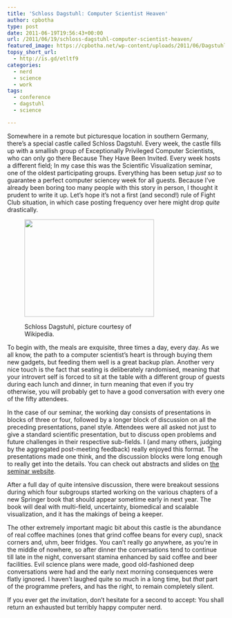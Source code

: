 ```yaml
---
title: 'Schloss Dagstuhl: Computer Scientist Heaven'
author: cpbotha
type: post
date: 2011-06-19T19:56:43+00:00
url: /2011/06/19/schloss-dagstuhl-computer-scientist-heaven/
featured_image: https://cpbotha.net/wp-content/uploads/2011/06/Dagstuhl_DSC02285.jpg
topsy_short_url:
  - http://is.gd/etltf9
categories:
  - nerd
  - science
  - work
tags:
  - conference
  - dagstuhl
  - science

---
```

Somewhere in a remote but picturesque location in southern Germany, there&#8217;s a special castle called Schloss Dagstuhl. Every week, the castle fills up with a smallish group of Exceptionally Privileged Computer Scientists, who can only go there Because They Have Been Invited. Every week hosts a different field; In my case this was the Scientific Visualization seminar, one of the oldest participating groups. Everything has been setup _just so_ to guarantee a perfect computer sciencey week for all guests. Because I&#8217;ve already been boring too many people with this story in person, I thought it prudent to write it up. Let&#8217;s hope it&#8217;s not a first (and second!) rule of Fight Club situation, in which case posting frequency over here might drop _quite_ drastically.<figure id="attachment_1390" aria-describedby="caption-attachment-1390" style="width: 300px" class="wp-caption aligncenter"><a href="http://cpbotha.net/wp-content/uploads/2011/06/Dagstuhl_DSC02285.jpg" data-rel="lightbox-image-0" data-rl_title="" data-rl_caption="" title="">

<img data-attachment-id="1390" data-permalink="https://cpbotha.net/2011/06/19/schloss-dagstuhl-computer-scientist-heaven/dagstuhl_dsc02285/" data-orig-file="https://cpbotha.net/wp-content/uploads/2011/06/Dagstuhl_DSC02285.jpg" data-orig-size="2592,1944" data-comments-opened="1" data-image-meta="{&quot;aperture&quot;:&quot;2.8&quot;,&quot;credit&quot;:&quot;&quot;,&quot;camera&quot;:&quot;DSC-P92&quot;,&quot;caption&quot;:&quot;&quot;,&quot;created_timestamp&quot;:&quot;1044339676&quot;,&quot;copyright&quot;:&quot;&quot;,&quot;focal_length&quot;:&quot;8&quot;,&quot;iso&quot;:&quot;100&quot;,&quot;shutter_speed&quot;:&quot;0.008&quot;,&quot;title&quot;:&quot;&quot;}" data-image-title="Dagstuhl_DSC02285" data-image-description="" data-medium-file="https://cpbotha.net/wp-content/uploads/2011/06/Dagstuhl_DSC02285-300x225.jpg" data-large-file="https://cpbotha.net/wp-content/uploads/2011/06/Dagstuhl_DSC02285-1024x768.jpg" class="size-medium wp-image-1390" title="Dagstuhl_DSC02285" src="http://cpbotha.net/wp-content/uploads/2011/06/Dagstuhl_DSC02285-300x225.jpg" alt="" width="300" height="225" srcset="https://cpbotha.net/wp-content/uploads/2011/06/Dagstuhl_DSC02285-300x225.jpg 300w, https://cpbotha.net/wp-content/uploads/2011/06/Dagstuhl_DSC02285-1024x768.jpg 1024w" sizes="(max-width: 300px) 85vw, 300px" /></a><figcaption id="caption-attachment-1390" class="wp-caption-text">Schloss Dagstuhl, picture courtesy of Wikipedia.</figcaption></figure> 

To begin with, the meals are exquisite, three times a day, every day. As we all know, the path to a computer scientist&#8217;s heart is through buying them new gadgets, but feeding them well is a great backup plan. Another very nice touch is the fact that seating is deliberately randomised, meaning that your introvert self is forced to sit at the table with a different group of guests during each lunch and dinner, in turn meaning that even if you try otherwise, you will probably get to have a good conversation with every one of the fifty attendees.

In the case of our seminar, the working day consists of presentations in blocks of three or four, followed by a longer block of discussion on all the preceding presentations, panel style. Attendees were all asked not just to give a standard scientific presentation, but to discuss open problems and future challenges in their respective sub-fields. I (and many others, judging by the aggregated post-meeting feedback) really enjoyed this format. The presentations made one think, and the discussion blocks were long enough to really get into the details. You can check out abstracts and slides on [the seminar website][1].

After a full day of quite intensive discussion, there were breakout sessions during which four subgroups started working on the various chapters of a new Springer book that should appear sometime early in next year. The book will deal with multi-field, uncertainty, biomedical and scalable visualization, and it has the makings of being a keeper.

The other extremely important magic bit about this castle is the abundance of real coffee machines (ones that grind coffee beans for every cup), snack corners and, uhm, beer fridges. You can&#8217;t really go anywhere, as you&#8217;re in the middle of nowhere, so after dinner the conversations tend to continue till late in the night, conversant stamina enhanced by said coffee and beer facilities. Evil science plans were made, good old-fashioned deep conversations were had and the early next morning consequences were flatly ignored. I haven&#8217;t laughed quite so much in a long time, but _that_ part of the programme prefers, and has the right, to remain completely silent.

If you ever get _the_ invitation, don&#8217;t hesitate for a second to accept: You shall return an exhausted but terribly happy computer nerd.

 [1]: http://www.dagstuhl.de/mat/index.en.phtml?11231 "site with Dagstuhl SciVis 2011 materials"
